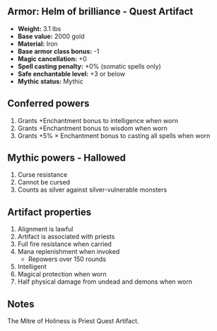 ## Armor: Helm of brilliance - Quest Artifact

- **Weight:** 3.1 lbs
- **Base value:**             2000 gold
- **Material:**               Iron
- **Base armor class bonus:** -1
- **Magic cancellation:**     +0
- **Spell casting penalty:**  +0% (somatic spells only)
- **Safe enchantable level:** +3 or below
- **Mythic status:**          Mythic

## Conferred powers
1. Grants +Enchantment bonus to intelligence when worn
2. Grants +Enchantment bonus to wisdom when worn
3. Grants +5% &times; Enchantment bonus to casting all spells when worn

## Mythic powers - Hallowed
1. Curse resistance
2. Cannot be cursed
3. Counts as silver against silver-vulnerable monsters

## Artifact properties
1. Alignment is lawful
2. Artifact is associated with priests
3. Full fire resistance when carried
4. Mana replenishment when invoked
    * Repowers over 150 rounds
5. Intelligent
6. Magical protection when worn
7. Half physical damage from undead and demons when worn

## Notes
The Mitre of Holiness is Priest Quest Artifact.